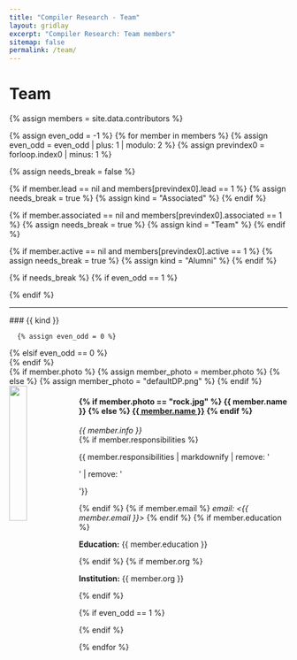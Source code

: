 ```yaml
---
title: "Compiler Research - Team"
layout: gridlay
excerpt: "Compiler Research: Team members"
sitemap: false
permalink: /team/
---
```


# Team

<div class="clearfix">

{% assign members = site.data.contributors %}


{% assign even_odd = -1 %}
{% for member in members %}
{% assign even_odd = even_odd | plus: 1 | modulo: 2 %}
{% assign previndex0 = forloop.index0 | minus: 1 %}

  {% assign needs_break = false %}

  {% if member.lead == nil and members[previndex0].lead == 1 %}
    {% assign needs_break = true %}
    {% assign kind = "Associated" %}
  {% endif %}

  {% if member.associated == nil and members[previndex0].associated == 1 %}
    {% assign needs_break = true %}
    {% assign kind = "Team" %}
  {% endif %}

  {% if member.active == nil and members[previndex0].active == 1 %}
    {% assign needs_break = true %}
    {% assign kind = "Alumni" %}
  {% endif %}

  {% if needs_break %}
    {% if even_odd == 1 %}
</div>
    {% endif %}

<hr />
### {{ kind }}

      {% assign even_odd = 0 %}
<div class="row">
  {% elsif even_odd == 0 %}
<div class="row">
  {% endif %}

<div class="col-sm-6 clearfix">
{% if member.photo %}
  {% assign member_photo = member.photo %}
{% else %}
  {% assign member_photo = "defaultDP.png" %}
{% endif %}
  <img src="{{ site.url }}{{ site.baseurl }}/images/team/{{ member_photo }}" class="img-responsive" width="25%" style="float: left" />
  <h4>
  {% if member.photo == "rock.jpg" %}
  {{ member.name }}
  {% else %}
  <a href="{{ site.url }}{{ site.baseurl }}/team/{{ member.name | remove: " " }}">{{ member.name }}</a>
  {% endif %}
  </h4>
  <i>{{ member.info }}</i><br>
{% if member.responsibilities %}
<p> {{ member.responsibilities | markdownify | remove: '<p>' | remove: '</p>'}} </p>
{% endif %}
{% if member.email %}
  <i>email: <{{ member.email }}></i>
{% endif %}
{% if member.education %}
<p> <strong>Education:</strong> {{ member.education }} </p>
{% endif %}
{% if member.org %}
<p> <strong>Institution:</strong> {{ member.org }} </p>
{% endif %}
</div>

{% if even_odd == 1 %}
</div>

{% endif %}

{% endfor %}
</div>
